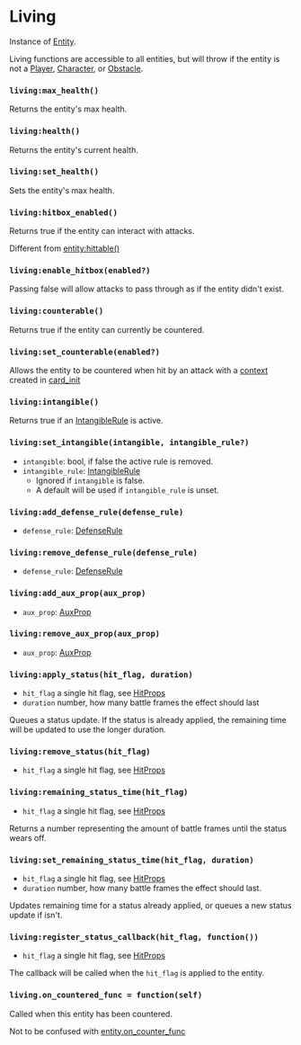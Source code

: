 # Living

Instance of [Entity](/client/lua-api/entity-api/entity).

Living functions are accessible to all entities, but will throw if the entity is not a [Player](/client/lua-api/entity-api/player), [Character](/client/lua-api/entity-api/character), or [Obstacle](/client/lua-api/entity-api/obstacle).

### `living:max_health()`

Returns the entity's max health.

### `living:health()`

Returns the entity's current health.

### `living:set_health()`

Sets the entity's max health.

### `living:hitbox_enabled()`

Returns true if the entity can interact with attacks.

Different from [entity:hittable()](/client/lua-api/entity-api/entity#entityhittable)

### `living:enable_hitbox(enabled?)`

Passing false will allow attacks to pass through as if the entity didn't exist.

### `living:counterable()`

Returns true if the entity can currently be countered.

### `living:set_counterable(enabled?)`

Allows the entity to be countered when hit by an attack with a [context](/client/lua-api/entity-api/entity#entitycontext) created in [card_init](/client/packages/#cards)

### `living:intangible()`

Returns true if an [IntangibleRule](/client/lua-api/defense-api/intangible-rule) is active.

### `living:set_intangible(intangible, intangible_rule?)`

- `intangible`: bool, if false the active rule is removed.
- `intangible_rule`: [IntangibleRule](/client/lua-api/defense-api/intangible-rule)
  - Ignored if `intangible` is false.
  - A default will be used if `intangible_rule` is unset.

### `living:add_defense_rule(defense_rule)`

- `defense_rule`: [DefenseRule](/client/lua-api/defense-api/defense-rule)

### `living:remove_defense_rule(defense_rule)`

- `defense_rule`: [DefenseRule](/client/lua-api/defense-api/defense-rule)

### `living:add_aux_prop(aux_prop)`

- `aux_prop`: [AuxProp](/client/lua-api/defense-api/aux-prop)

### `living:remove_aux_prop(aux_prop)`

- `aux_prop`: [AuxProp](/client/lua-api/defense-api/aux-prop)

### `living:apply_status(hit_flag, duration)`

- `hit_flag` a single hit flag, see [HitProps](/client/lua-api/attack-api/hit-props)
- `duration` number, how many battle frames the effect should last

Queues a status update. If the status is already applied, the remaining time will be updated to use the longer duration.

### `living:remove_status(hit_flag)`

- `hit_flag` a single hit flag, see [HitProps](/client/lua-api/attack-api/hit-props)

### `living:remaining_status_time(hit_flag)`

- `hit_flag` a single hit flag, see [HitProps](/client/lua-api/attack-api/hit-props)

Returns a number representing the amount of battle frames until the status wears off.

### `living:set_remaining_status_time(hit_flag, duration)`

- `hit_flag` a single hit flag, see [HitProps](/client/lua-api/attack-api/hit-props)
- `duration` number, how many battle frames the effect should last.

Updates remaining time for a status already applied, or queues a new status update if isn't.

### `living:register_status_callback(hit_flag, function())`

- `hit_flag` a single hit flag, see [HitProps](/client/lua-api/attack-api/hit-props)

The callback will be called when the `hit_flag` is applied to the entity.

### `living.on_countered_func = function(self)`

Called when this entity has been countered.

Not to be confused with [entity.on_counter_func](/client/lua-api/entity-api/entity#entityon_counter_func--functionself)
